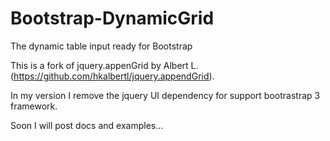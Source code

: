 Bootstrap-DynamicGrid
=================

The dynamic table input ready for Bootstrap

This is a fork of jquery.appenGrid by Albert L. (https://github.com/hkalbertl/jquery.appendGrid).

In my version I remove the jquery UI dependency for support bootrastrap 3 framework.

Soon I will post docs and examples...